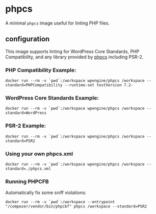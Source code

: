 # phpcs

A minimal `phpcs` image useful for linting PHP files.

## configuration

This image supports linting for WordPress Core Standards, PHP Compatibility, and any library provided by [phpcs](https://github.com/squizlabs/PHP_CodeSniffer) including PSR-2.

### PHP Compatibility Example:

```
docker run --rm -v `pwd`:/workspace wpengine/phpcs /workspace --standard=PHPCompatibility --runtime-set testVersion 7.2-
```

### WordPress Core Standards Example:

```
docker run --rm -v `pwd`:/workspace wpengine/phpcs /workspace --standard=WordPress
```

### PSR-2 Example:

```
docker run --rm -v `pwd`:/workspace wpengine/phpcs /workspace --standard=PSR2
```

### Using your own phpcs.xml

```
docker run --rm -v `pwd`:/workspace wpengine/phpcs /workspace --standard=./phpcs.xml
```

### Running PHPCFB

Automatically fix some sniff violations:

```
docker run --rm -v `pwd`:/workspace --entrypoint "/composer/vendor/bin/phpcbf" phpcs /workspace --standard=PSR2
```
